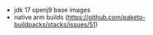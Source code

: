 - jdk 17 openj9 base images
- native arm builds (https://github.com/paketo-buildpacks/stacks/issues/51)